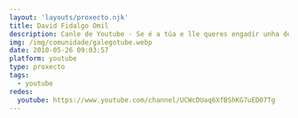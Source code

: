 ```yaml
---
layout: 'layouts/proxecto.njk'
title: David Fidalgo Omil
description: Canle de Youtube - Se é a túa e lle queres engadir unha descripción e etiquetas, ponte en contacto con nós.
img: /img/comunidade/galegotube.webp
date: 2010-05-26 09:03:57
platform: youtube
type: proxecto
tags:
  - youtube
redes:
  youtube: https://www.youtube.com/channel/UCWcDUaq6XfBShKG7uED07Tg
---
```


